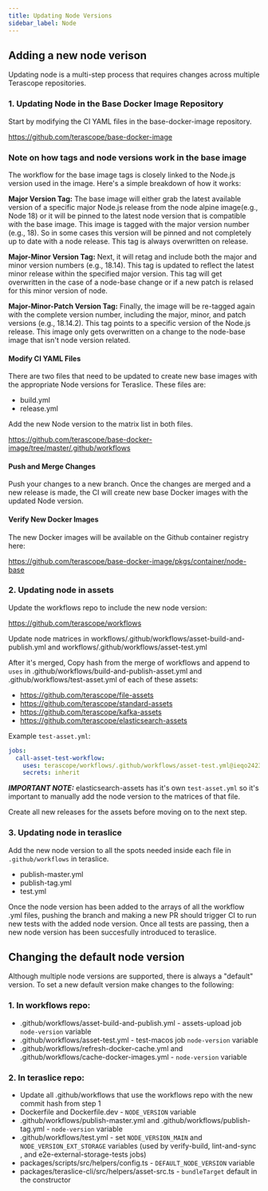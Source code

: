 ```yaml
---
title: Updating Node Versions
sidebar_label: Node
---
```


## Adding a new node verison

Updating node is a multi-step process that requires changes across multiple Terascope repositories.

### 1. Updating Node in the Base Docker Image Repository

Start by modifying the CI YAML files in the base-docker-image repository.

https://github.com/terascope/base-docker-image

### Note on how tags and node versions work in the base image

The workflow for the base image tags is closely linked to the Node.js version used in the image. Here's a simple breakdown of how it works:

**Major Version Tag:** The base image will either grab the latest available version of a specific major Node.js release from the node alpine image(e.g., Node 18) or it will be pinned to the latest node version that is compatible with the base image. This image is tagged with the major version number (e.g., 18). So in some cases this version will be pinned and not completely up to date with a node release. This tag is always overwritten on release.

**Major-Minor Version Tag:** Next, it will retag and include both the major and minor version numbers (e.g., 18.14). This tag is updated to reflect the latest minor release within the specified major version. This tag will get overwritten in the case of a node-base change or if a new patch is relased for this minor version of node.

**Major-Minor-Patch Version Tag:** Finally, the image will be re-tagged again with the complete version number, including the major, minor, and patch versions (e.g., 18.14.2). This tag points to a specific version of the Node.js release. This image only gets overwritten on a change to the node-base image that isn't node version related.

#### Modify CI YAML Files

There are two files that need to be updated to create new base images with the appropriate Node versions for Teraslice. These files are:

- build.yml
- release.yml

Add the new Node version to the matrix list in both files.

https://github.com/terascope/base-docker-image/tree/master/.github/workflows

#### Push and Merge Changes

Push your changes to a new branch.
Once the changes are merged and a new release is made, the CI will create new base Docker images with the updated Node version.

#### Verify New Docker Images

The new Docker images will be available on the Github container registry here:

https://github.com/terascope/base-docker-image/pkgs/container/node-base

### 2. Updating node in assets

Update the workflows repo to include the new node version:

https://github.com/terascope/workflows

Update node matrices in workflows/.github/workflows/asset-build-and-publish.yml and workflows/.github/workflows/asset-test.yml

After it's merged, Copy hash from the merge of workflows and append to `uses` in .github/workflows/build-and-publish-asset.yml and .github/workflows/test-asset.yml of each of these assets:

- https://github.com/terascope/file-assets
- https://github.com/terascope/standard-assets
- https://github.com/terascope/kafka-assets
- https://github.com/terascope/elasticsearch-assets

Example `test-asset.yml`:

```yaml
jobs:
  call-asset-test-workflow:
    uses: terascope/workflows/.github/workflows/asset-test.yml@ieqo2423biu22 <- Replace everything after `@` w/ new merge hash
    secrets: inherit
```

**_IMPORTANT NOTE:_** elasticsearch-assets has it's own `test-asset.yml` so it's important to manually add the node version to the matrices of that file.

Create all new releases for the assets before moving on to the next step.

### 3. Updating node in teraslice

Add the new node version to all the spots needed inside each file in `.github/workflows` in teraslice.

- publish-master.yml
- publish-tag.yml
- test.yml

Once the node version has been added to the arrays of all the workflow .yml files, pushing the branch and making a new PR should trigger CI to run new tests with the added node version. Once all tests are passing, then a new node version has been succesfully introduced to teraslice.

## Changing the default node version

Although multiple node versions are supported, there is always a "default" version.
To set a new default version make changes to the following:
  ### 1. In workflows repo:
  - .github/workflows/asset-build-and-publish.yml - assets-upload job `node-version` variable
  - .github/workflows/asset-test.yml - test-macos job `node-version` variable
  - .github/workflows/refresh-docker-cache.yml and .github/workflows/cache-docker-images.yml - `node-version` variable
  ### 2. In teraslice repo:
  - Update all .github/workflows that use the workflows repo with the new commit hash from step 1
  - Dockerfile and Dockerfile.dev - `NODE_VERSION` variable
  - .github/workflows/publish-master.yml and .github/workflows/publish-tag.yml - `node-version` variable
  - .github/workflows/test.yml - set `NODE_VERSION_MAIN` and `NODE_VERSION_EXT_STORAGE` variables (used by verify-build, lint-and-sync , and e2e-external-storage-tests jobs)
  - packages/scripts/src/helpers/config.ts - `DEFAULT_NODE_VERSION` variable
  - packages/teraslice-cli/src/helpers/asset-src.ts - `bundleTarget` default in the constructor
